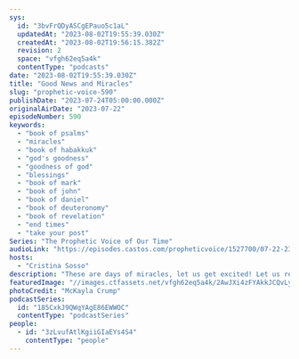 ```yaml
---
sys:
  id: "3bvFrQDyASCgEPauo5c1aL"
  updatedAt: "2023-08-02T19:55:39.030Z"
  createdAt: "2023-08-02T19:56:15.382Z"
  revision: 2
  space: "vfgh62eq5a4k"
  contentType: "podcasts"
date: "2023-08-02T19:55:39.030Z"
title: "Good News and Miracles"
slug: "prophetic-voice-590"
publishDate: "2023-07-24T05:00:00.000Z"
originalAirDate: "2023-07-22"
episodeNumber: 590
keywords:
  - "book of psalms"
  - "miracles"
  - "book of habakkuk"
  - "god's goodness"
  - "goodness of god"
  - "blessings"
  - "book of mark"
  - "book of john"
  - "book of daniel"
  - "book of deuteronomy"
  - "book of revelation"
  - "end times"
  - "take your post"
Series: "The Prophetic Voice of Our Time"
audioLink: "https://episodes.castos.com/propheticvoice/1527700/07-22-23-23-The-Prophetic-Voice-of-our-Time-mixdown-.mp3"
hosts:
  - "Cristina Sosso"
description: "These are days of miracles, let us get excited! Let us receive our blessings from Him and take our post. Do not focus on titles, but make the necessary corrections and always move forward. As others see that we are blessed, healed and loved, they will want what we have, they will want to know God.\n"
featuredImage: "//images.ctfassets.net/vfgh62eq5a4k/2AwJXi4zFYAkkJCQvLymSa/c11bcf239e9b9802140cf3780fce2095/mckayla-crump-AjmBvSj_2IE-unsplash2__1_.jpg"
photoCredit: "McKayla Crump"
podcastSeries:
  id: "185CxkJ9QWqYAgE86EWWOC"
  contentType: "podcastSeries"
people:
  - id: "3zLvufAtlKgiiGIaEYs4S4"
    contentType: "people"
---
```

